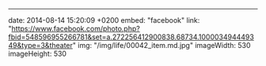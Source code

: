 ---
date: 2014-08-14 15:20:09 +0200
embed: "facebook"
link: "https://www.facebook.com/photo.php?fbid=548596955266781&set=a.272256412900838.68734.100003494449349&type=3&theater"
img: "/img/life/00042_item.md.jpg"
imageWidth: 530
imageHeight: 530
